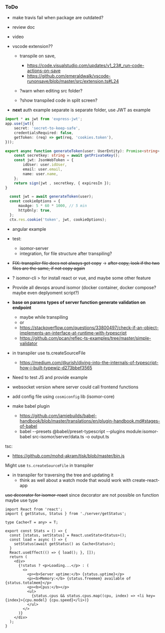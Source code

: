 ### ToDo

- make travis fail when package are outdated?
- review doc
- video

- vscode extension??
  - transpile on save,
    - https://code.visualstudio.com/updates/v1_23#_run-code-actions-on-save
    - https://github.com/emeraldwalk/vscode-runonsave/blob/master/src/extension.ts#L24

  - ?warn when editing src folder?
  - ?show transpiled code in split screen?

- **next** auth example separate is separate folder, use JWT as example

```ts
import * as jwt from 'express-jwt';
app.use(jwt({
    secret: 'secret-to-keep-safe',
    credentialsRequired: false,
    getToken: (req) => get(req, 'cookies.token'),
}));
```

```ts
export async function generateToken(user: UserEntity): Promise<string> {
    const secretkey: string = await getPrivateKey();
    const jwt: JsonWebToken = {
        idUser: user.idUser,
        email: user.email,
        name: user.name,
    };
    return sign(jwt , secretkey, { expiresIn });
}

  const jwt = await generateToken(user);
  const cookieOptions = {
      maxAge: 5 * 60 * 1000, // 5 min
      httpOnly: true,
  };
  ctx.res.cookie('token', jwt, cookieOptions);
```

- angular example

- test:
  - isomor-server
  - integration, for file structure after transpiling?

- ~~FIX: transpiler file does not always get copy~~
  -> ~~after copy, look if the two files are the same, if not copy again~~

- ? isomor-cli > for install react or vue, and maybe some other feature

- Provide all devops around isomor (docker container, docker compose? maybe even deplyoment script?)


- **base on params types of server function generate validation on endpoint**
  - maybe while transpiling
  - or
  - https://stackoverflow.com/questions/33800497/check-if-an-object-implements-an-interface-at-runtime-with-typescript
  - https://github.com/pcan/reflec-ts-examples/tree/master/simple-validator

- in transpiler use ts.createSourceFile
  - https://medium.com/@urish/diving-into-the-internals-of-typescript-how-i-built-typewiz-d273bbef3565

- Need to test JS and provide example
- websocket version where server could call frontend functions
- add config file using `cosmiconfig` lib (isomor-core)

- make babel plugin
  - https://github.com/jamiebuilds/babel-handbook/blob/master/translations/en/plugin-handbook.md#stages-of-babel
  - babel --presets @babel/preset-typescript --plugins module:isomor-babel src-isomor/server/data.ts -o output.ts


tsc:
- https://github.com/mohd-akram/tisk/blob/master/bin.js

Might use `ts.createSourceFile` in transpiler
  - in transpiler for traversing the tree and updating it
      - think as well about a watch mode that would work with create-react-app



~~use decorator for isomor-react~~
since decorator are not possible on function maybe use type

```tsx
import React from 'react';
import { getStatus, Status } from './server/getStatus';

type Cache<T = any> = T;

export const Stats = () => {
  const [status, setStatus] = React.useState<Status>();
  const load = async () => {
    setStatus(await getStatus() as Cache<Status>);
  }
  React.useEffect(() => { load(); }, []);
  return (
    <div>
      {!status ? <p>Loading...</p> : (
        <>
          <p><b>Server uptime:</b> {status.uptime}</p>
          <p><b>Memory:</b> {status.freemem} available of {status.totalmem}</p>
          <p><b>Cpus:</b></p>
          <ul>
            {status.cpus && status.cpus.map((cpu, index) => <li key={index}>{cpu.model} {cpu.speed}</li>)}
          </ul>
        </>
      )}
    </div>
  );
}
```
